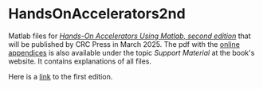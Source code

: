 # HandsOnAccelerators2nd
Matlab files for [*Hands-On Accelerators Using Matlab, second edition*](https://www.routledge.com/9781032726960) that will be published by CRC Press in March 2025.
The pdf with the [online appendices](https://s3-eu-west-1.amazonaws.com/s3-euw1-ap-pe-ws4-cws-documents.ri-prod/9781032726960/online_appendices.pdf) is also
available under the topic *Support Material* at the book's website. It contains explanations of all files.

Here is a [link](https://www.crcpress.com/9781138589940) to the first edition.




